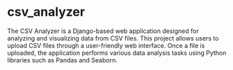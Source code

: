 # csv_analyzer
The CSV Analyzer is a Django-based web application designed for analyzing and visualizing data from CSV files. This project allows users to upload CSV files through a user-friendly web interface. Once a file is uploaded, the application performs various data analysis tasks using Python libraries such as Pandas and Seaborn.
